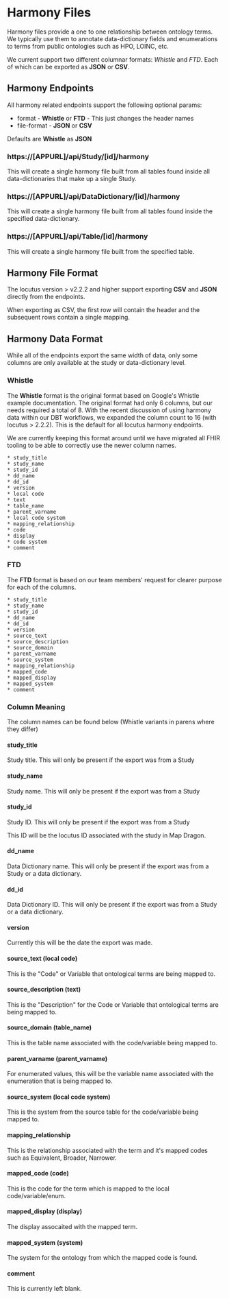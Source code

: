 # Harmony Files
Harmony files provide a one to one relationship between ontology terms. We 
typically use them to annotate data-dictionary fields and enumerations to 
terms from public ontologies such as HPO, LOINC, etc. 

We current support two different columnar formats: *Whistle* and *FTD*. Each 
of which can be exported as **JSON** or **CSV**. 

## Harmony Endpoints
All harmony related endpoints support the following optional params:

* format - **Whistle** or **FTD**  - This just changes the header names
* file-format - **JSON** or **CSV** 

Defaults are **Whistle** as **JSON**

### https://[APPURL]/api/Study/[id]/harmony
This will create a single harmony file built from all tables found inside
all data-dictionaries that make up a single Study. 

### https://[APPURL]/api/DataDictionary/[id]/harmony
This will create a single harmony file built from all tables found inside
the specified data-dictionary. 

### https://[APPURL]/api/Table/[id]/harmony
This will create a single harmony file built from the specified table. 

## Harmony File Format
The locutus version > v2.2.2 and higher support exporting **CSV** and **JSON**
directly from the endpoints. 

When exporting as CSV, the first row will contain the header and the subsequent
rows contain a single mapping. 

## Harmony Data Format
While all of the endpoints export the same width of data, only some columns 
are only available at the study or data-dictionary level. 

### Whistle
The **Whistle** format is the original format based on Google's Whistle example
documentation. The original format had only 6 columns, but our needs required
a total of 8. With the recent discussion of using harmony data within our 
DBT workflows, we expanded the column count to 16 (with locutus > 2.2.2). This
is the default for all locutus harmony endpoints. 

We are currently keeping this format around until we have migrated all FHIR 
tooling to be able to correctly use the newer column names. 

    * study_title
    * study_name
    * study_id
    * dd_name
    * dd_id
    * version
    * local code
    * text
    * table_name
    * parent_varname
    * local code system
    * mapping_relationship
    * code
    * display
    * code system
    * comment

### FTD
The **FTD** format is based on our team members' request for clearer purpose 
for each of the columns. 

    * study_title
    * study_name
    * study_id
    * dd_name
    * dd_id
    * version
    * source_text
    * source_description
    * source_domain
    * parent_varname
    * source_system
    * mapping_relationship
    * mapped_code
    * mapped_display
    * mapped_system
    * comment

### Column Meaning
The column names can be found below (Whistle variants in parens where they 
differ)

#### study_title
Study title. This will only be present if the export was from a Study

#### study_name
Study name. This will only be present if the export was from a Study

#### study_id
Study ID. This will only be present if the export was from a Study

This ID will be the locutus ID associated with the study in Map Dragon. 

#### dd_name
Data Dictionary name. This will only be present if the export was from a Study
or a data dictionary. 

#### dd_id
Data Dictionary ID. This will only be present if the export was from a Study
or a data dictionary. 

#### version
Currently this will be the date the export was made. 

#### source_text (local code)
This is the "Code" or Variable that ontological terms are being mapped to. 

#### source_description (text)
This is the "Description" for the Code or Variable that ontological terms are 
being mapped to. 

#### source_domain (table_name)
This is the table name associated with the code/variable being mapped to. 

#### parent_varname (parent_varname)
For enumerated values, this will be the variable name associated with the 
enumeration that is being mapped to. 

#### source_system (local code system)
This is the system from the source table for the code/variable being mapped to.

#### mapping_relationship
This is the relationship associated with the term and it's mapped codes such as 
Equivalent, Broader, Narrower. 

#### mapped_code (code)
This is the code for the term which is mapped to the local code/variable/enum.

#### mapped_display (display)
The display assocaited with the mapped term. 

#### mapped_system (system)
The system for the ontology from which the mapped code is found. 

#### comment
This is currently left blank. 